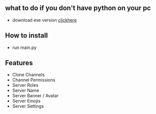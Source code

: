 ## what to do if you don't have python on your pc 
- download exe version [clickhere](soon!)


## How to install 
- run main.py


## Features
- Clone Channels
- Channel Permissions
- Server Roles
- Server Name
- Server Banner / Avatar
- Server Emojis
- Server Settings 
